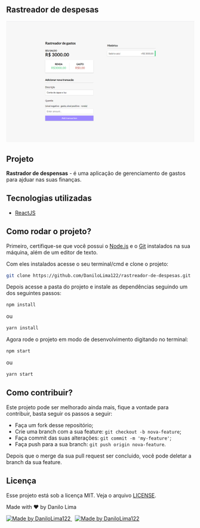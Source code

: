 ## Rastreador de despesas

<img src="https://github.com/DaniloLima122/rastreador-de-despesas/blob/master/tracker.PNG"/>

## Projeto

**Rastrador de despensas** - é uma aplicação de gerenciamento de gastos para ajduar nas suas finanças.

## Tecnologias utilizadas

- [ReactJS](https://pt-br.reactjs.org/)


## Como rodar o projeto?

Primeiro, certifique-se que você possui o [Node.js](https://nodejs.org/en/) e o [Git](https://git-scm.com/) instalados na sua máquina, além de um editor de texto.

Com eles instalados acesse o seu terminal/cmd e clone o projeto:

```bash
git clone https://github.com/DaniloLima122/rastreador-de-despesas.git
```

Depois acesse a pasta do projeto e instale as dependências seguindo um dos seguintes passos:

```bash
npm install
```
ou

```bash
yarn install
```

Agora rode o projeto em modo de desenvolvimento digitando no terminal:

```bash
npm start
```

ou

```bash
yarn start
```

## Como contribuir?

Este projeto pode ser melhorado ainda mais, fique a vontade para contribuir, basta seguir os passos a seguir:

- Faça um fork desse repositório;
- Crie uma branch com a sua feature: `git checkout -b nova-feature`;
- Faça commit das suas alterações: `git commit -m 'my-feature'`;
- Faça push para a sua branch: `git push origin nova-feature`.

Depois que o merge da sua pull request ser concluido, você pode deletar a branch da sua feature.

## Licença

Esse projeto está sob a licença MIT. Veja o arquivo [LICENSE](LICENSE.md).


Made with ♥ by Danilo Lima

<a href="https://www.linkedin.com/in/danilolma/">
  <img alt="Made by DaniloLima122" src="https://img.shields.io/badge/-LinkedIn-blue?style=flat&logo=Linkedin&logoColor=white&link=https://www.linkedin.com/in/danilolma/">
</a>

<a href="https://www.linkedin.com/in/danilolma/" style="margin-left: 8px;">
  <img alt="Made by DaniloLima122" src="https://img.shields.io/badge/-GitHub-black?style=flat&logo=GitHub&logoColor=white&link=https://www.linkedin.com/in/danilolma/">
</a>

